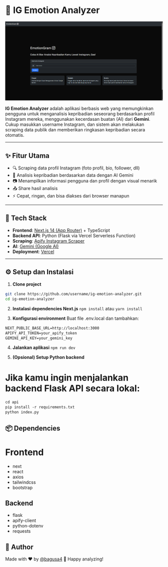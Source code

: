 # 📸 IG Emotion Analyzer

![alt text](https://github.com/logicxscale/igea/blob/main/screenshot.png?raw=true)

**IG Emotion Analyzer** adalah aplikasi berbasis web yang memungkinkan pengguna untuk menganalisis kepribadian seseorang berdasarkan profil Instagram mereka, menggunakan kecerdasan buatan (AI) dari **Gemini**. Cukup masukkan username Instagram, dan sistem akan melakukan scraping data publik dan memberikan ringkasan kepribadian secara otomatis.

---

## ✨ Fitur Utama

- 🔍 Scraping data profil Instagram (foto profil, bio, follower, dll)
- 🧠 Analisis kepribadian berdasarkan data dengan AI Gemini
- 📷 Menampilkan informasi pengguna dan profil dengan visual menarik
- 📤 Share hasil analisis
- ⚡ Cepat, ringan, dan bisa diakses dari browser manapun

---

## 🧱 Tech Stack

- **Frontend**: [Next.js 14 (App Router)](https://nextjs.org/) + TypeScript
- **Backend API**: Python (Flask via Vercel Serverless Function)
- **Scraping**: [Apify Instagram Scraper](https://apify.com/shu8hvrXbJbY3Eb9W/instagram-scraper)
- **AI**: [Gemini (Google AI)](https://deepmind.google/technologies/gemini/)
- **Deployment**: [Vercel](https://vercel.com/)

---

## ⚙️ Setup dan Instalasi

1. **Clone project**

```bash
git clone https://github.com/username/ig-emotion-analyzer.git
cd ig-emotion-analyzer
```

2. **Instalasi dependencies Next.js**
```npm install```
atau
```yarn install```

3. **Konfigurasi environment**
Buat file .env.local dan tambahkan:
```
NEXT_PUBLIC_BASE_URL=http://localhost:3000
APIFY_API_TOKEN=your_apify_token
GEMINI_API_KEY=your_gemini_key
```

4. **Jalankan aplikasi**
```npm run dev```

5. **(Opsional) Setup Python backend**
# Jika kamu ingin menjalankan backend Flask API secara lokal:
```
cd api
pip install -r requirements.txt
python index.py
```

## 📦 Dependencies
# Frontend
- next
- react
- axios
- tailwindcss
- bootstrap

## Backend
- flask
- apify-client
- python-dotenv
- requests

## 👤 Author
Made with ❤️ by [@bagusa4](https://github.com/bagusa4)
🚀 Happy analyzing!
